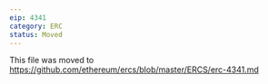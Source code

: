 ```yaml
---
eip: 4341
category: ERC
status: Moved
---
```


This file was moved to https://github.com/ethereum/ercs/blob/master/ERCS/erc-4341.md
